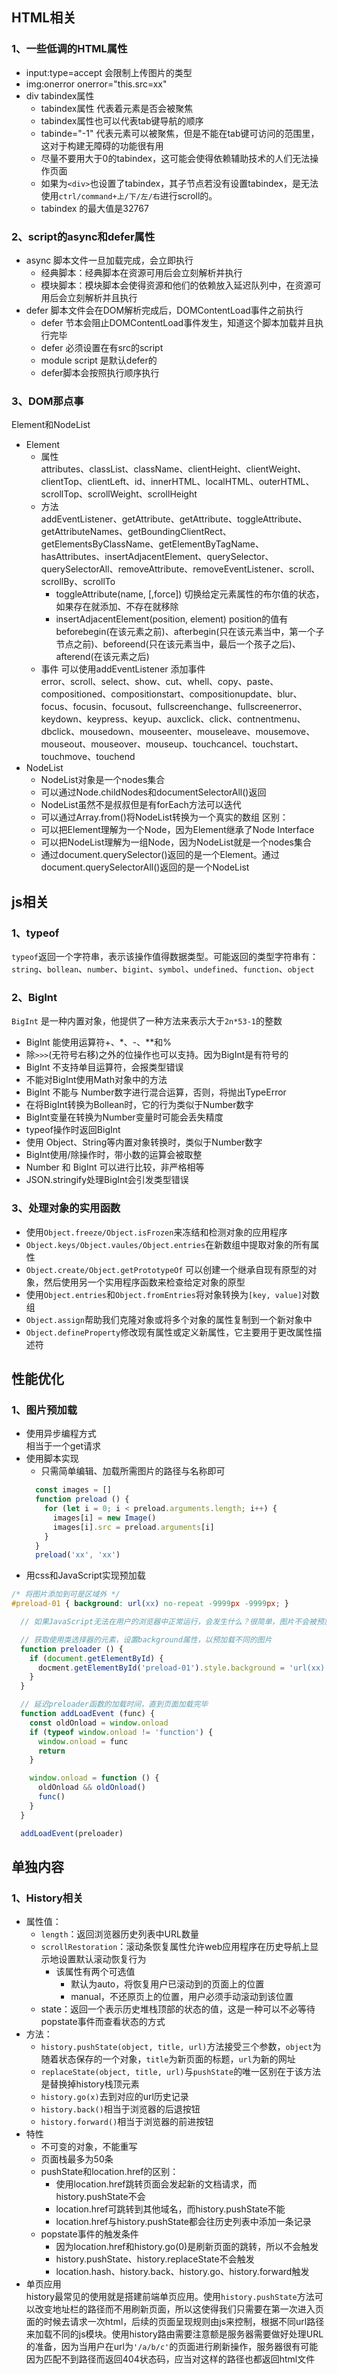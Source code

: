 ## HTML相关
### 1、一些低调的HTML属性
* input:type=accept 会限制上传图片的类型
* img:onerror onerror="this.src=xx"
* div tabindex属性
  + tabindex属性 代表着元素是否会被聚焦
  + tabindex属性也可以代表tab键导航的顺序
  + tabinde="-1" 代表元素可以被聚焦，但是不能在tab键可访问的范围里，这对于构建无障碍的功能很有用
  + 尽量不要用大于0的tabindex，这可能会使得依赖辅助技术的人们无法操作页面
  + 如果为`<div>`也设置了tabindex，其子节点若没有设置tabindex，是无法使用`ctrl/command+上/下/左/右`进行scroll的。
  + tabindex 的最大值是32767

### 2、script的async和defer属性
* async 脚本文件一旦加载完成，会立即执行
  + 经典脚本：经典脚本在资源可用后会立刻解析并执行
  + 模块脚本：模块脚本会使得资源和他们的依赖放入延迟队列中，在资源可用后会立刻解析并且执行
* defer 脚本文件会在DOM解析完成后，DOMContentLoad事件之前执行
  + defer 节本会阻止DOMContentLoad事件发生，知道这个脚本加载并且执行完毕
  + defer 必须设置在有src的script
  + module script 是默认defer的
  + defer脚本会按照执行顺序执行

### 3、DOM那点事
Element和NodeList
+ Element
  - 属性  
    attributes、classList、className、clientHeight、clientWeight、clientTop、clientLeft、id、innerHTML、localHTML、outerHTML、scrollTop、scrollWeight、scrollHeight
  - 方法  
    addEventListener、getAttribute、getAttribute、toggleAttribute、getAttributeNames、getBoundingClientRect、getElementsByClassName、getElementByTagName、hasAttributes、insertAdjacentElement、querySelector、querySelectorAll、removeAttribute、removeEventListener、scroll、scrollBy、scrollTo
    + toggleAttribute(name, [,force]) 切换给定元素属性的布尔值的状态，如果存在就添加、不存在就移除
    + insertAdjacentElement(position, element)
      position的值有beforebegin(在该元素之前)、afterbegin(只在该元素当中，第一个子节点之前)、beforeend(只在该元素当中，最后一个孩子之后)、afterend(在该元素之后)
  - 事件 可以使用addEventListener 添加事件  
    error、scroll、select、show、cut、whell、copy、paste、compositioned、compositionstart、compositionupdate、blur、focus、focusin、focusout、fullscreenchange、fullscreenerror、keydown、keypress、keyup、auxclick、click、contnentmenu、dbclick、mousedown、mouseenter、mouseleave、mousemove、mouseout、mouseover、mouseup、touchcancel、touchstart、touchmove、touchend
+ NodeList
  - NodeList对象是一个nodes集合
  - 可以通过Node.childNodes和documentSelectorAll()返回
  - NodeList虽然不是叔叔但是有forEach方法可以迭代
  - 可以通过Array.from()将NodeList转换为一个真实的数组
区别：
  - 可以把Element理解为一个Node，因为Element继承了Node Interface
  - 可以把NodeList理解为一组Node，因为NodeList就是一个nodes集合
  - 通过document.querySelector()返回的是一个Element。通过document.querySelectorAll()返回的是一个NodeList

## js相关
### 1、typeof
`typeof`返回一个字符串，表示该操作值得数据类型。可能返回的类型字符串有：`string`、`bollean`、`number`、`bigint`、`symbol`、`undefined`、`function`、`object`

### 2、BigInt
`BigInt` 是一种内置对象，他提供了一种方法来表示大于`2n*53-1`的整数
* BigInt 能使用运算符+、*、-、**和%
* 除`>>>`(无符号右移)之外的位操作也可以支持。因为BigInt是有符号的
* BigInt 不支持单目运算符，会报类型错误
* 不能对BigInt使用Math对象中的方法
* BigInt 不能与 Number数字进行混合运算，否则，将抛出TypeError
* 在将BigInt转换为Bollean时，它的行为类似于Number数字
* BigInt变量在转换为Number变量时可能会丢失精度
* typeof操作时返回BigInt
* 使用 Object、String等内置对象转换时，类似于Number数字
* BigInt使用/除操作时，带小数的运算会被取整
* Number 和 BigInt 可以进行比较，非严格相等
* JSON.stringify处理BigInt会引发类型错误

### 3、处理对象的实用函数
* 使用`Object.freeze/Object.isFrozen`来冻结和检测对象的应用程序
* `Object.keys/Object.vaules/Object.entries`在新数组中提取对象的所有属性
* `Object.create/Object.getPrototypeOf` 可以创建一个继承自现有原型的对象，然后使用另一个实用程序函数来检查给定对象的原型
* 使用`Object.entries`和`Object.fromEntries`将对象转换为`[key, value]`对数组
* `Object.assign`帮助我们克隆对象或将多个对象的属性复制到一个新对象中
* `Object.defineProperty`修改现有属性或定义新属性，它主要用于更改属性描述符

## 性能优化
### 1、图片预加载
+ 使用异步编程方式  
  相当于一个get请求
+ 使用脚本实现
  - 只需简单编辑、加载所需图片的路径与名称即可
  ```js
    const images = []
    function preload () {
      for (let i = 0; i < preload.arguments.length; i++) {
        images[i] = new Image()
        images[i].src = preload.arguments[i]
      }
    }
    preload('xx', 'xx')
  ```
+ 用css和JavaScript实现预加载 
```css
/* 将图片添加到可是区域外 */
#preload-01 { background: url(xx) no-repeat -9999px -9999px; }
```
```js
  // 如果JavaScript无法在用户的浏览器中正常运行，会发生什么？很简单，图片不会被预加载，当页面调用图片时，正常显示即可

  // 获取使用类选择器的元素，设置background属性，以预加载不同的图片
  function preloader () {
    if (document.getElementById) {
      docment.getElementById('preload-01').style.background = 'url(xx) no-repeat -9999px -9999px;'
    }
  }

  // 延迟preloader函数的加载时间，直到页面加载完毕
  function addLoadEvent (func) {
    const oldOnload = window.onload 
    if (typeof window.onload != 'function') {
      window.onload = func
      return
    }

    window.onload = function () {
      oldOnload && oldOnload()
      func()
    }
  }

  addLoadEvent(preloader)
```


## 单独内容
### 1、History相关
* 属性值：  
  + `length`：返回浏览器历史列表中URL数量
  + `scrollRestoration`：滚动条恢复属性允许web应用程序在历史导航上显示地设置默认滚动恢复行为
    - 该属性有两个可选值
      + 默认为auto，将恢复用户已滚动到的页面上的位置
      - manual，不还原页上的位置，用户必须手动滚动到该位置
  + state：返回一个表示历史堆栈顶部的状态的值，这是一种可以不必等待popstate事件而查看状态的方式
* 方法：
  + `history.pushState(object, title, url)`方法接受三个参数，`object`为随着状态保存的一个对象，`title`为新页面的标题，`url`为新的网址
  + `replaceState(object, title, url)`与`pushState`的唯一区别在于该方法是替换掉history栈顶元素
  + `history.go(x)`去到对应的url历史记录
  + `history.back()`相当于浏览器的后退按钮
  + `history.forward()`相当于浏览器的前进按钮
* 特性
  + 不可变的对象，不能重写
  + 页面栈最多为50条
  + pushState和location.href的区别：
    - 使用location.href跳转页面会发起新的文档请求，而history.pushState不会
    - location.href可跳转到其他域名，而history.pushState不能
    - location.href与history.pushState都会往历史列表中添加一条记录
  + popstate事件的触发条件
    - 因为location.href和history.go(0)是刷新页面的跳转，所以不会触发
    - history.pushState、history.replaceState不会触发
    - location.hash、history.back、history.go、history.forward触发
* 单页应用  
    history最常见的使用就是搭建前端单页应用。使用`history.pushState`方法可以改变地址栏的路径而不用刷新页面，所以这使得我们只需要在第一次进入页面的时候去请求一次html，后续的页面呈现规则由js来控制，根据不同url路径来加载不同的js模块。使用history路由需要注意额是服务器需要做好处理URL的准备，因为当用户在url为`'/a/b/c'`的页面进行刷新操作，服务器很有可能因为匹配不到路径而返回404状态码，应当对这样的路径也都返回html文件